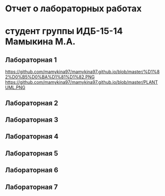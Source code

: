 # Отчет о лабораторных работах
# студент группы ИДБ-15-14 Мамыкина М.А.

## Лабораторная 1
https://github.com/mamykina97/mamykina97.github.io/blob/master/%D1%82%D0%B5%D0%BA%D1%81%D1%82.PNG
https://github.com/mamykina97/mamykina97.github.io/blob/master/PLANTUML.PNG
## Лабораторная 2

## Лабораторная 3

## Лабораторная 4

## Лабораторная 5

## Лабораторная 6

## Лабораторная 7
